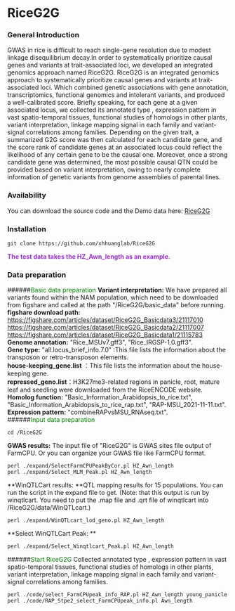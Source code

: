 # RiceG2G  

### General Introduction 
GWAS in rice is difficult to reach single-gene resolution due to modest linkage disequilibrium decay.In order to systematically prioritize causal genes and variants at trait-associated loci, we developed an integrated genomics approach named RiceG2G. RiceG2G is an integrated genomics approach to systematically prioritize causal genes and variants at trait-associated loci. Which combined genetic associations with gene annotation, transcriptomics, functional genomics and intolerant variants, and produced a well-calibrated score. Briefly speaking, for each gene at a given associated locus, we collected its annotated type , expression pattern in vast spatio-temporal tissues, functional studies of homologs in other plants, variant interpretation, linkage mapping signal in each family and variant-signal correlations among families. Depending on the given trait, a summarized G2G score was then calculated for each candidate gene, and the score rank of candidate genes at an associated locus could reflect the likelihood of any certain gene to be the causal one. Moreover, once a strong candidate gene was determined, the most possible causal QTN could be provided based on variant interpretation, owing to nearly complete information of genetic variants from genome assemblies of parental lines.
### Availability
You can download the source code and the Demo data here:
[RiceG2G](https://github.com/xhhuanglab/RiceG2G)

###  Installation
```
git clone https://github.com/xhhuanglab/RiceG2G
```
**<font color=#9932CC>The test data takes the HZ_Awn_length as an example.</font>**
### Data preparation
######<font color=#008000>Basic data preparation</font>
**Variant interpretation:** We have prepared all variants found within the NAM population, which need to be downloaded from figshare and called at the  path "/RiceG2G/basic_data" before running.  
**figshare download path:**
https://figshare.com/articles/dataset/RiceG2G_Basicdata3/21117010  
https://figshare.com/articles/dataset/RiceG2G_Basicdata2/21117007  
https://figshare.com/articles/dataset/RiceG2G_Basicdata1/21115783    
**Genome annotation:** "Rice_MSUv7.gff3", "Rice_IRGSP-1.0.gff3".  
**Gene type:** "all.locus_brief_info.7.0" :This file lists the information about the  transposon or retro-transposon elements.  
**house-keeping_gene.list** ：This file lists the information about the house-keeping gene.  
**repressed_geno.list**：H3K27me3-related regions in panicle, root, mature leaf and seedling were downloaded from the RiceENCODE website.  
**Homolog function:** "Basic_Information_Arabidopsis_to_rice.txt", "Basic_Information_Arabidopsis_to_rice_rap.txt", "RAP-MSU_2021-11-11.txt".  
**Expression pattern:** "combineRAPvsMSU_RNAseq.txt".  
######<font color=#008000>Input data preparation</font>
```
cd /RiceG2G
```

**GWAS results:** The input file of "RiceG2G" is GWAS sites file output of FarmCPU. Or you can organize your GWAS file like FarmCPU format.
```
perl ./expand/SelectFarmCPUPeakByCor.pl HZ_Awn_length
perl ./expand/Select_MLM_Peak.pl HZ_Awn_length

```
**WinQTLCart results: **QTL mapping results for 15 populations. You can run the script in the expand file to get. (Note: that this output is run by winqtlcart. You need to put the .map file and .qrt file of winqtlcart into /RiceG2G/data/WinQTLcart.)
```
perl ./expand/WinQTLcart_lod_geno.pl HZ_Awn_length
```
**Select WinQTLCart Peak: **
```
perl ./expand/Select_Winqtlcart_Peak.pl HZ_Awn_length
```

######<font color=#008000>Start RiceG2G</font>
 Collected annotated type , expression pattern in vast spatio-temporal tissues, functional studies of homologs in other plants, variant interpretation, linkage mapping signal in each family and variant-signal correlations among families. 
```
perl ./code/select_FarmCPUpeak_info_RAP.pl HZ_Awn_length young_panicle
perl ./code/RAP_Stpe2_select_FarmCPUpeak_info.pl Awn_length 
```




